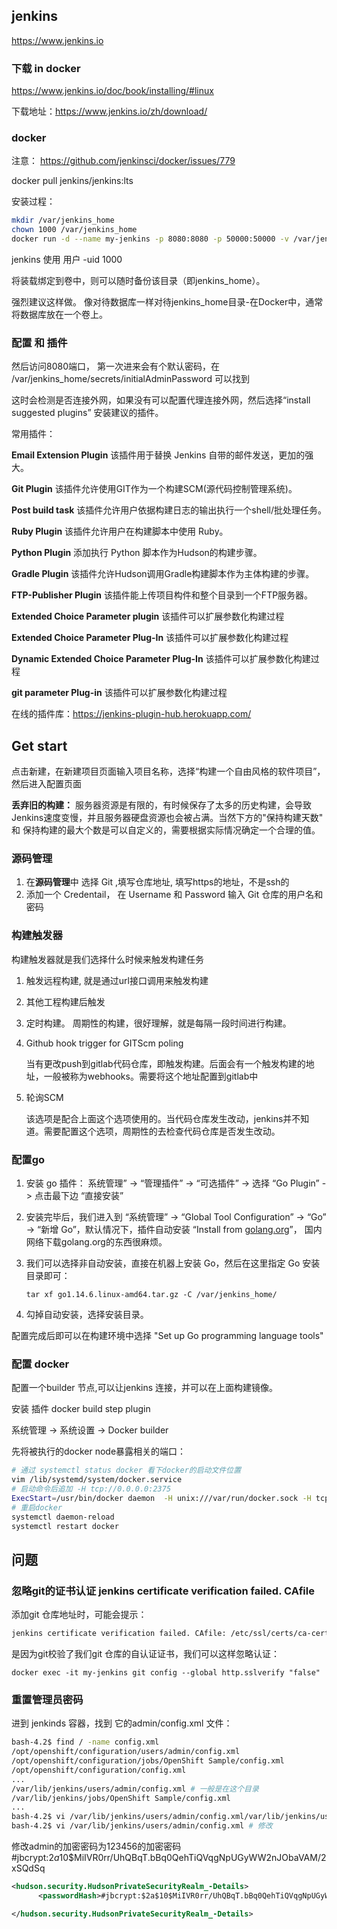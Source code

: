 ## jenkins

https://www.jenkins.io



### 下载 in docker

https://www.jenkins.io/doc/book/installing/#linux

下载地址：https://www.jenkins.io/zh/download/

### docker 

注意： https://github.com/jenkinsci/docker/issues/779

docker pull jenkins/jenkins:lts

安装过程：

``` sh
mkdir /var/jenkins_home
chown 1000 /var/jenkins_home
docker run -d --name my-jenkins -p 8080:8080 -p 50000:50000 -v /var/jenkins_home:/var/jenkins_home jenkins/jenkins:lts
```

jenkins 使用 用户 -uid 1000

将装载绑定到卷中，则可以随时备份该目录（即jenkins_home）。

强烈建议这样做。 像对待数据库一样对待jenkins_home目录-在Docker中，通常将数据库放在一个卷上。



### 配置 和 插件

然后访问8080端口， 第一次进来会有个默认密码，在 /var/jenkins_home/secrets/initialAdminPassword 可以找到

这时会检测是否连接外网，如果没有可以配置代理连接外网，然后选择“install suggested plugins” 安装建议的插件。

常用插件：

**Email Extension Plugin** 该插件用于替换 Jenkins 自带的邮件发送，更加的强大。

**Git Plugin** 该插件允许使用GIT作为一个构建SCM(源代码控制管理系统)。

**Post build task** 该插件允许用户依据构建日志的输出执行一个shell/批处理任务。

**Ruby Plugin** 该插件允许用户在构建脚本中使用 Ruby。

**Python Plugin** 添加执行 Python 脚本作为Hudson的构建步骤。

**Gradle Plugin** 该插件允许Hudson调用Gradle构建脚本作为主体构建的步骤。

**FTP-Publisher Plugin** 该插件能上传项目构件和整个目录到一个FTP服务器。

**Extended Choice Parameter plugin** 该插件可以扩展参数化构建过程

**Extended Choice Parameter Plug-In** 该插件可以扩展参数化构建过程

**Dynamic Extended Choice Parameter Plug-In** 该插件可以扩展参数化构建过程

**git parameter Plug-in** 该插件可以扩展参数化构建过程

在线的插件库：https://jenkins-plugin-hub.herokuapp.com/



## Get start

点击新建，在新建项目页面输入项目名称，选择“构建一个自由风格的软件项目”，然后进入配置页面

**丢弃旧的构建：** 服务器资源是有限的，有时候保存了太多的历史构建，会导致Jenkins速度变慢，并且服务器硬盘资源也会被占满。当然下方的"保持构建天数" 和 保持构建的最大个数是可以自定义的，需要根据实际情况确定一个合理的值。



### 源码管理

1. 在**源码管理**中 选择 Git ,填写仓库地址, 填写https的地址，不是ssh的
2. 添加一个 Credentail， 在 Username 和 Password 输入 Git 仓库的用户名和密码



### 构建触发器

构建触发器就是我们选择什么时候来触发构建任务

1. 触发远程构建, 就是通过url接口调用来触发构建

2. 其他工程构建后触发

3. 定时构建。  周期性的构建，很好理解，就是每隔一段时间进行构建。

4. Github hook trigger for  GITScm poling

   当有更改push到gitlab代码仓库，即触发构建。后面会有一个触发构建的地址，一般被称为webhooks。需要将这个地址配置到gitlab中

5. 轮询SCM

   该选项是配合上面这个选项使用的。当代码仓库发生改动，jenkins并不知道。需要配置这个选项，周期性的去检查代码仓库是否发生改动。



### 配置go

1. 安装 go 插件： 系统管理” -> “管理插件” -> “可选插件” -> 选择 “Go Plugin” -> 点击最下边 “直接安装”

2. 安装完毕后，我们进入到 “系统管理” -> “Global Tool Configuration” -> “Go” -> “新增 Go”，默认情况下，插件自动安装 “Install from [golang.org](http://golang.org/)”， 国内网络下载golang.org的东西很麻烦。

3. 我们可以选择非自动安装，直接在机器上安装 Go，然后在这里指定 Go 安装目录即可：

   `tar xf go1.14.6.linux-amd64.tar.gz -C /var/jenkins_home/`

4. 勾掉自动安装，选择安装目录。

配置完成后即可以在构建环境中选择  "Set up Go programming language tools"



### 配置 docker

配置一个builder 节点,可以让jenkins 连接，并可以在上面构建镜像。

安装 插件 docker build step plugin

系统管理 -> 系统设置 -> Docker builder

先将被执行的docker node暴露相关的端口：

``` sh
# 通过 systemctl status docker 看下docker的启动文件位置
vim /lib/systemd/system/docker.service
# 启动命令后追加 -H tcp://0.0.0.0:2375
ExecStart=/usr/bin/docker daemon  -H unix:///var/run/docker.sock -H tcp://0.0.0.0:2375
# 重启docker
systemctl daemon-reload
systemctl restart docker
```





## 问题

### 忽略git的证书认证 jenkins certificate verification failed. CAfile

添加git 仓库地址时，可能会提示：

``` sh
jenkins certificate verification failed. CAfile: /etc/ssl/certs/ca-certificates.crt CRLfile: none
```

是因为git校验了我们git 仓库的自认证证书，我们可以这样忽略认证：

`docker exec -it my-jenkins git config --global http.sslverify "false"`



### 重置管理员密码

进到 jenkinds 容器，找到 它的admin/config.xml 文件：

``` sh
bash-4.2$ find / -name config.xml
/opt/openshift/configuration/users/admin/config.xml
/opt/openshift/configuration/jobs/OpenShift Sample/config.xml
/opt/openshift/configuration/config.xml
...
/var/lib/jenkins/users/admin/config.xml # 一般是在这个目录
/var/lib/jenkins/jobs/OpenShift Sample/config.xml
...
bash-4.2$ vi /var/lib/jenkins/users/admin/config.xml/var/lib/jenkins/users/admin/config.xml/var/lib/jenkins/users/admin/config.xml^C
bash-4.2$ vi /var/lib/jenkins/users/admin/config.xml # 修改
```

修改admin的加密密码为123456的加密密码 #jbcrypt:$2a$10$MiIVR0rr/UhQBqT.bBq0QehTiQVqgNpUGyWW2nJObaVAM/2xSQdSq

``` xml 
<hudson.security.HudsonPrivateSecurityRealm_-Details>
      <passwordHash>#jbcrypt:$2a$10$MiIVR0rr/UhQBqT.bBq0QehTiQVqgNpUGyWW2nJObaVAM/2xSQdSq</passwordHash>

</hudson.security.HudsonPrivateSecurityRealm_-Details>
```

